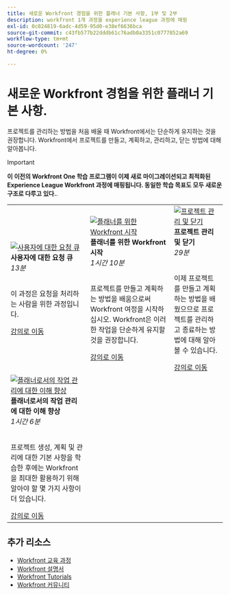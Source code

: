 ```yaml
---
title: 새로운 Workfront 경험을 위한 플래너 기본 사항, 1부 및 2부
description: workfront 1개 과정을 experience league 과정에 매핑
exl-id: 0c024819-6adc-4d59-95d0-e38ef6636bca
source-git-commit: c43fb577b22dddb61c76adb0a3351c0777852a69
workflow-type: tm+mt
source-wordcount: '247'
ht-degree: 0%

---
```


# 새로운 Workfront 경험을 위한 플래너 기본 사항.

프로젝트를 관리하는 방법을 처음 배울 때 Workfront에서는 단순하게 유지하는 것을 권장합니다. Workfront에서 프로젝트를 만들고, 계획하고, 관리하고, 닫는 방법에 대해 알아봅니다.

>[!IMPORTANT]
>
>**이 이전의 Workfront One 학습 프로그램이 이제 새로 마이그레이션되고 최적화된 Experience League Workfront 과정에 매핑됩니다.  동일한 학습 목표도 모두 새로운 구조로 다루고 있다.**.

<table>
  <tr>
   <td>
      <a href="https://experienceleague.adobe.com/?recommended=Workfront-U-1-2022.1.planners">
      <img alt="사용자에 대한 요청 큐" src="https://cdn.experienceleague.adobe.com/thumb/request-queues-for-users.png"/>
      </a>
      <div>
         <strong>사용자에 대한 요청 큐</strong></a>         
         <br/><em>13분</em>
      </div>
      <p>
        <br/>
         이 과정은 요청을 처리하는 사람을 위한 과정입니다.
      </p>
      <a  rel="noreferrer" target="_blank" href="https://experienceleague.adobe.com/?recommended=Workfront-U-1-2022.2.request-queues" class="spectrum-Button spectrum-Button--primary spectrum-Button--sizeM">
      <span class="spectrum-Button-label has-no-wrap has-text-weight-bold">강의로 이동</span>
      </a>
   </td>   
   <td>
      <a href="https://experienceleague.adobe.com/?recommended=Workfront-U-1-2022.1.planners">
      <img alt="플래너를 위한 Workfront 시작" src="https://cdn.experienceleague.adobe.com/thumb/get-started-with-workfront-for-planners.png"/>
      </a>
      <div>
         <strong>플래너를 위한 Workfront 시작</strong></a>         
         <br/><em>1시간 10분</em>
      </div>
      <p>
        <br/>
         프로젝트를 만들고 계획하는 방법을 배움으로써 Workfront 여정을 시작하십시오. Workfront은 이러한 작업을 단순하게 유지할 것을 권장합니다.
      </p>
      <a  rel="noreferrer" target="_blank" href="https://experienceleague.adobe.com/?recommended=Workfront-U-1-2022.1.planners" class="spectrum-Button spectrum-Button--primary spectrum-Button--sizeM">
      <span class="spectrum-Button-label has-no-wrap has-text-weight-bold">강의로 이동</span>
      </a>
   </td>
    <td>
      <a href="https://experienceleague.adobe.com/?recommended=Workfront-U-1-2022.2.planners">
      <img alt="프로젝트 관리 및 닫기" src="https://cdn.experienceleague.adobe.com/thumb/manage-and-close-a-project.png"/>
      </a>
      <div>
         <strong>프로젝트 관리 및 닫기</strong></a>         
         <br/><em>29분</em>
      </div>
      <p>
        <br/>
         이제 프로젝트를 만들고 계획하는 방법을 배웠으므로 프로젝트를 관리하고 종료하는 방법에 대해 알아볼 수 있습니다.
      </p>
      <a  rel="noreferrer" target="_blank" href="https://experienceleague.adobe.com/?recommended=Workfront-U-1-2022.2.planners" class="spectrum-Button spectrum-Button--primary spectrum-Button--sizeM">
      <span class="spectrum-Button-label has-no-wrap has-text-weight-bold">강의로 이동</span>
      </a>
   </td>
  </tr>
  <tr>
   <td>
      <a href="https://experienceleague.adobe.com/?recommended=Workfront-U-1-2022.3.planners">
      <img alt="플래너로서의 작업 관리에 대한 이해 향상" src="https://cdn.experienceleague.adobe.com/thumb/further-understanding-of-managing-work-as-a-planner.png"/>
      </a>
      <div>
         <strong>플래너로서의 작업 관리에 대한 이해 향상</strong></a>         
         <br/><em>1시간 6분</em>
      </div>
      <p>
        <br/>
         프로젝트 생성, 계획 및 관리에 대한 기본 사항을 학습한 후에는 Workfront을 최대한 활용하기 위해 알아야 할 몇 가지 사항이 더 있습니다.
      </p>
      <a  rel="noreferrer" target="_blank" href="https://experienceleague.adobe.com/?recommended=Workfront-U-1-2022.3.planners" class="spectrum-Button spectrum-Button--primary spectrum-Button--sizeM">
      <span class="spectrum-Button-label has-no-wrap has-text-weight-bold">강의로 이동</span>
      </a>
   </td>
  </tr>

</table>

## 추가 리소스

* [Workfront 교육 과정](https://experienceleague.adobe.com/?lang=en&amp;Solution=Workfront#courses)
* [Workfront 설명서](https://experienceleague.adobe.com/docs/workfront.html)
* [Workfront Tutorials](https://experienceleague.adobe.com/docs/workfront-learn/tutorials-workfront/home.html)
* [Workfront 커뮤니티](https://experienceleaguecommunities.adobe.com/t5/workfront/ct-p/workfront)
